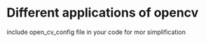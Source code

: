 # Different applications of opencv 
include open_cv_config file in your code for mor simplification 
